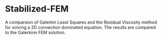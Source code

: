 # Stabilized-FEM
A comparsion of Galerkin Least Squares and the Residual Viscosity method for solving a 2D convection dominated equation. The results are compared to the Galerkinn FEM solution.

